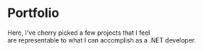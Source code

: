 # Portfolio

Here, I've cherry picked a few projects that I feel  
are representable to what I can accomplish as a .NET developer.
